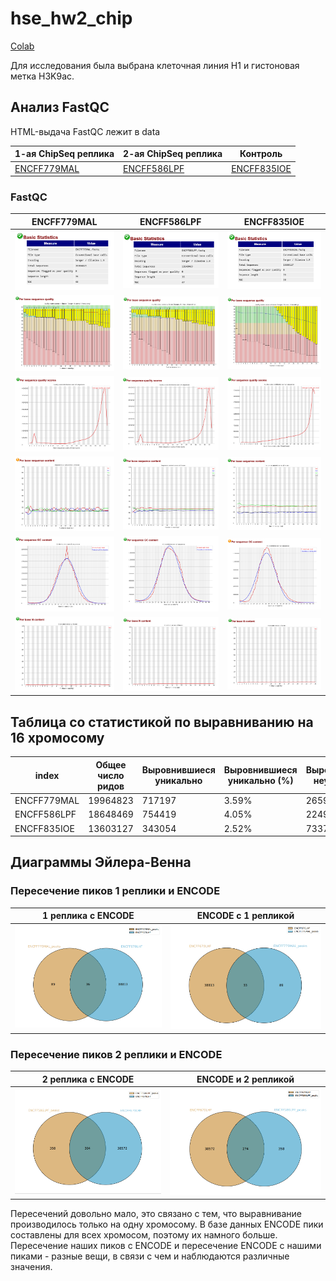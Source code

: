# hse_hw2_chip

[Colab](https://colab.research.google.com/drive/1yrSIKxwUNcYW2w9UEOMy4U44GVW4w46Z?usp=sharing)

Для исследования была выбрана клеточная линия H1 и гистоновая метка H3K9ac.

## Анализ FastQC

HTML-выдача FastQC лежит в data

1-ая ChipSeq реплика | 2-ая ChipSeq реплика | Контроль
--- | --- | ---
[ENCFF779MAL](data/ENCFF779MAL_fastqc.html) | [ENCFF586LPF](data/ENCFF586LPF_fastqc.html) | [ENCFF835IOE](data/ENCFF835IOE_fastqc.html)

### FastQC

ENCFF779MAL | ENCFF586LPF | ENCFF835IOE
--- | --- | ---
![image](data/ChipSeq_ENCFF779MAL.PNG) | ![image](data/ChipSeq_ENCFF586LPF.png) | ![image](data/ChipSeq_ENCFF835IOE.PNG) 
![image](data/Pbsq_ENCFF779MAL.PNG) | ![image](data/Pbsq_ENCFF586LPF.PNG) | ![image](data/Pbsq_ENCFF835IOE.PNG) 
![image](data/Psqs_ENCFF779MAL.PNG) | ![image](data/Psqs_ENCFF586LPF.PNG)| ![image](data/Psqs_ENCFF835IOE.PNG) 
![image](data/Pbsc_ENCFF779MAL.PNG) | ![image](data/Pbsc_ENCFF586LPF.PNG) | ![image](data/Pbsc_ENCFF835IOE.PNG) 
![image](data/PsGCc_ENCFF779MAL.PNG) | ![image](data/PsGCc_ENCFF586LPF.PNG) | ![image](data/PsGCc_ENCFF835IOE.PNG) 
![image](data/PbNc_ENCFF779MAL.PNG) | ![image](data/PbNc_ENCFF586LPF.PNG) | ![image](data/PbNc_ENCFF835IOE.PNG) 


## Таблица со статистикой по выравниванию на 16 хромосому

index | Общее число ридов | Выровнившиеся уникально | Выровнившиеся уникально (%) | Выровнившиеся неуникально | Выровнившиеся неуникально (%) | Не выровнившиеся | Не выровнившиеся (%)
--- | --- | --- | --- | --- | --- | --- | ---
ENCFF779MAL | 19964823 | 717197 | 3.59% | 2659530 | 13.32% | 16588096 | 83.09%
ENCFF586LPF | 18648469 | 754419 | 4.05% | 2249723 | 12.06% | 15644327 | 83.89%
ENCFF835IOE | 13603127 | 343054 | 2.52% | 733708 | 5.39% | 12526365 | 92.08%

## Диаграммы Эйлера-Венна

### Пересечение пиков 1 реплики и ENCODE

1 реплика с ENCODE | ENCODE с 1 репликой
--- | ---
![Intervene_venn_(1) page-0001](data/Intervene_venn_1.PNG) | ![Intervene_venn (2)_page-0001](data/Intervene_venn_2.PNG)

### Пересечение пиков 2 реплики и ENCODE


2 реплика с ENCODE | ENCODE и 2 репликой
--- | ---
![Intervene_venn (3)_page-0001](data/Intervene_venn_3.PNG) | ![Intervene_venn (4)_page-0001](data/Intervene_venn_4.PNG)


Пересечений довольно мало, это связано с тем, что выравнивание производилось только на одну хромосому. В базе данных ENCODE пики составлены для всех хромосом, поэтому их намного больше. Пересечение наших пиков с ENCODE и пересечение ENCODE с нашими пиками - разные вещи, в связи с чем и наблюдаются различные значения.
